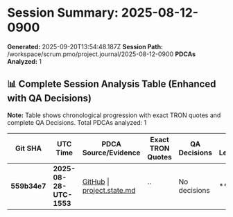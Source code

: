 # Session Summary: 2025-08-12-0900

**Generated:** 2025-09-20T13:54:48.187Z
**Session Path:** /workspace/scrum.pmo/project.journal/2025-08-12-0900
**PDCAs Analyzed:** 1

## **📊 Complete Session Analysis Table (Enhanced with QA Decisions)**

**Note:** Table shows chronological progression with exact TRON quotes and complete QA Decisions. Total PDCAs analyzed: 1

| **Git SHA** | **UTC Time** | **PDCA Source/Evidence** | **Exact TRON Quotes** | **QA Decisions** | **Key Learning/Achievement** |
|-------------|--------------|--------------------------|------------------------|------------------|-----------------------------|
| **559b34e7** | **2025-08-28-UTC-1553** | [GitHub](https://github.com/Cerulean-Circle-GmbH/Web4Articles/blob/dev/2025-09-19-UTC-1657/scrum.pmo/project.journal/2025-08-12-0900/project.state.md) \| [project.state.md](N/A) | `` | No decisions | **** |
